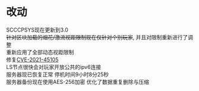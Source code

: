 # 改动
SCCCPSYS现在更新到3.0  
~~针对区块加载的烟花/激流视距限制现在仅针对个别玩家~~, 并且对限制重新进行了调整  
重新应用了全部动态视距限制  
修复[CVE-2021-45105](https://github.com/advisories/GHSA-p6xc-xr62-6r2g)  
LS节点很快会对玩家开放公共的ipv6连接  
服务器现已恢复正常 停机时间9小时8分25秒  
服务器备份现在使用AES-256加密 优化了数据重复删除与压缩